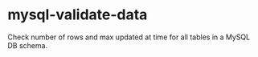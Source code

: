 # mysql-validate-data
Check number of rows and max updated at time for all tables in a MySQL DB schema.
